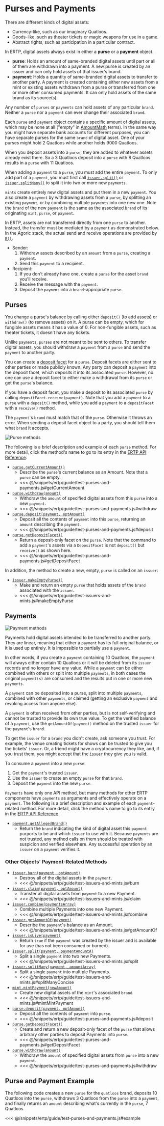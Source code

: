 # Purses and Payments

There are different kinds of digital assets:
- Currency-like, such as our imaginary Quatloos.
- Goods-like, such as theater tickets or magic weapons for use in a game.
- Abstract rights, such as participation in a particular contract.

In ERTP, digital assets always exist in either a **purse** or a **payment** object.
- **purse**: Holds
  an amount of same-branded digital assets until part or
  all of them are withdrawn into a payment. A new purse is created
  by an issuer and can only hold assets of that issuer's brand.
- **payment**:
  Holds a quantity of same-branded digital assets to transfer to another party.
  A payment is created containing either new assets from a mint or existing assets
  withdrawn from a purse or transferred from one or more other consumed payments.
  It can only hold assets of the same brand as its source(s).

Any number of `purses` or `payments` can hold assets
of any particular `brand`. Neither a `purse` nor a `payment` can ever change their
associated `brand`.

Each `purse` and `payment` object contains a specific amount of digital assets,
which may be none at all ("empty" in [AmountMath](./amount-math.md) terms). In the same way
you might have separate bank accounts for different purposes,
you can have separate purses for the same `brand` of digital asset.
One of your purses might hold 2 Quatloos while another holds 9000 Quatloos.

When you deposit assets into a `purse`, they are added to
whatever assets already exist there. So a 3 Quatloos deposit
into a `purse` with 8 Quatloos results in a `purse` with 11 Quatloos.

When adding a `payment` to a `purse`, you must add the entire `payment`. To
only add part of a `payment`, you must first call [`issuer.split()`](/reference/ertp-api/issuer.md#issuer-split-payment-paymentamounta)
or [`issuer.splitMany()`](/reference/ertp-api/issuer.md#issuer-splitmany-payment-amountarray)
to split it into two or more new `payments`.

`mints` create entirely new digital assets and put them in a new `payment`.
You also create a `payment` by withdrawing assets from a `purse`, by splitting an
existing `payment`, or by combining multiple `payments` into one new one. Note
the `brand` of the new `payment` is the same as the associated `brand` of its originating `mint`, `purse`, or `payment`.

In ERTP, assets are not transferred directly from one `purse` to another.
Instead, the transfer must be mediated by a `payment` as demonstrated below.
In the Agoric stack, the actual send and receive operations are provided by
[`E()`](../js-programming/eventual-send.md).
- Sender:
  1. Withdraw assets described by an `amount` from a `purse`, creating a `payment`.
  2. Send this `payment` to a recipient.
- Recipient:
  1. If you don't already have one, create a `purse` for the asset `brand`
     you'll receive.
  2. Receive the message with the `payment`.
  3. Deposit the `payment` into a `brand`-appropriate `purse`.

## Purses

You change a purse's balance by calling either `deposit()` (to add assets) or
`withdraw()` (to remove assets) on it. A purse can be empty, which for
fungible assets means it has a value of 0. For non-fungible
assets, such as theater tickets, it doesn't have any tickets.

Unlike `payments`, `purses` are not meant to be sent to others. To transfer 
digital assets, you should withdraw a `payment` from a `purse` and send 
the `payment` to another party.

You can create a [deposit facet](../../glossary/#deposit-facet) for a `purse`.
Deposit facets are either sent to other parties or made publicly known. Any party can deposit a `payment` into the
deposit facet, which deposits it into its associated `purse`. However, no one can
use a deposit facet to either make a withdrawal from its `purse` or get the `purse`'s balance.

If you have a deposit facet, you make a deposit to its associated `purse` by calling 
`depositFacet.receive(payment)`. Note that you add a `payment` to a `purse` with a `deposit()` method, while you add a `payment` to a `depositFacet` with a `receive()` method.

The `payment`'s `brand` must match that of the `purse`.
Otherwise it throws an error.
When sending a deposit facet object
to a party, you should tell them what `brand` it accepts.

![Purse methods](./assets/purse.svg)  

The following is a brief description and example of each `purse` method. For
more detail, click the method's name to go to its entry in the [ERTP
API Reference](/reference/ertp-api/).
- [`purse.getCurrentAmount()`](/reference/ertp-api/purse.md#purse-getcurrentamount)
  - Describe the `purse`'s current balance as an Amount. Note that a `purse` can be empty.
  - <<< @/snippets/ertp/guide/test-purses-and-payments.js#getCurrentAmount
- [`purse.withdraw(amount)`](/reference/ertp-api/purse.md#purse-withdraw-amount)
  - Withdraw the `amount` of specified digital assets from this `purse` into a new `payment`.
  - <<< @/snippets/ertp/guide/test-purses-and-payments.js#withdraw
- [`purse.deposit(payment, optAmount)`](/reference/ertp-api/purse.md#purse-deposit-payment-optamount)
  - Deposit all the contents of `payment` into this `purse`, returning an `amount` describing the
`payment`.
  - <<< @/snippets/ertp/guide/test-purses-and-payments.js#deposit
- [`purse.getDepositFacet()`](/reference/ertp-api/purse.md#purse-getdepositfacet)
  - Return a deposit-only facet on the `purse`. Note that the command to add a `payment`'s
    assets via a `DepositFacet` is not `deposit()` but `receive()` as shown here.
  - <<< @/snippets/ertp/guide/test-purses-and-payments.js#getDepositFacet

In addition, the method to create a new, empty, `purse` is called on an `issuer`:
- [`issuer.makeEmptyPurse()`](/reference/ertp-api/issuer.md#issuer-makeemptypurse)
  - Make and return an empty `purse` that holds assets of the `brand` associated with the `issuer`.
  - <<< @/snippets/ertp/guide/test-issuers-and-mints.js#makeEmptyPurse
## Payments

![Payment methods](./assets/payment.svg)   

Payments hold digital assets intended to be transferred to another party.
They are linear, meaning that either a `payment` has its full
original balance, or it is used up entirely. It is impossible to
partially use a `payment`. 

In other words, if you create a `payment` containing
10 Quatloos, the `payment` will always either contain 
10 Quatloos or it will be deleted from its `issuer` records and no
longer have any value. While a `payment` can be either combined with others or
split into multiple `payments`, in both cases the original `payment(s)`
are consumed and the results put in one or more new `payments`.

A `payment` can be deposited into a purse, split into multiple
`payments`, combined with other `payments`, or claimed (getting an exclusive `payment` and revoking access from anyone else).

A `payment` is often received from other parties, but is not self-verifying
and cannot be trusted to provide its own true value.
To get the verified balance
of a `payment`, use the `getAmountOf(payment)` method on the trusted `issuer`
for the `payment`'s `brand`.

To get the `issuer` for a `brand` you didn't create, 
ask someone you trust. For example, the venue creating tickets for shows
can be trusted to give you the tickets' `issuer`. Or, a friend might have 
a cryptocurrency they like, and, if you trust them, you might accept 
that the `issuer` they give you is valid.

To consume a `payment` into a new `purse`:
1. Get the `payment`'s trusted `issuer`.
2. Use the `issuer` to create an empty `purse` for that `brand`.
3. Deposit the `payment` into the new `purse`.

`Payments` have only one API method, but many methods for other ERTP components
have `payments` as arguments and effectively operate on a `payment`. The following is a
brief description and example of each `payment`-related method. For
more detail, click the method's name to go to its entry in the [ERTP
API Reference](/ertp/api/).
- [`payment.getAllegedBrand()`](/reference/ertp-api/payment.md#payment-getallegedbrand)
  - Return the `brand` indicating the kind of digital asset this `payment` purports to be
    and which `issuer` to use with it.
    Because `payments` are not trusted, any method calls on them should be treated
    with suspicion and verified elsewhere. Any successful operation by an `issuer` on a `payment` verifies it.

### Other Objects' Payment-Related Methods

- [`issuer.burn(payment, optAmount)`](/reference/ertp-api/issuer.md#issuer-burn-payment-optamount)
  - Destroy all of the digital assets in the `payment`.
  - <<< @/snippets/ertp/guide/test-issuers-and-mints.js#burn
- [`issuer.claim(payment, optAmount)`](/reference/ertp-api/issuer.md#issuer-claim-payment-optamount)
  - Transfer all digital assets from `payment` to a new Payment.
  - <<< @/snippets/ertp/guide/test-issuers-and-mints.js#claim
- [`issuer.combine(paymentsArray)`](/reference/ertp-api/issuer.md#issuer-combine-paymentsarray-opttotalamount)
  - Combine multiple Payments into one new Payment.
  - <<< @/snippets/ertp/guide/test-issuers-and-mints.js#combine
- [`issuer.getAmountOf(payment)`](/reference/ertp-api/issuer.md#issuer-getamountof-payment)
  - Describe the `payment`'s balance as an Amount.
  - <<< @/snippets/ertp/guide/test-issuers-and-mints.js#getAmountOf
- [`issuer.isLive(payment)`](/reference/ertp-api/issuer.md#issuer-islive-payment)
  - Return `true` if the `payment` was created by the issuer and is available for use (has not been consumed or burned).
- [`issuer.split(payment, paymentAmountA)`](/reference/ertp-api/issuer.md#issuer-split-payment-paymentamounta)
  - Split a single `payment` into two new Payments.
  - <<< @/snippets/ertp/guide/test-issuers-and-mints.js#split
- [`issuer.splitMany(payment, amountArray)`](/reference/ertp-api/issuer.md#issuer-splitmany-payment-amountarray)
  - Split a single `payment` into multiple Payments.
  - <<< @/snippets/ertp/guide/test-issuers-and-mints.js#splitManyConcise
- [`mint.mintPayment(newAmount)`](/reference/ertp-api/mint.md#mint-mintpayment-newamount)
  - Create new digital assets of the `mint`'s associated `brand`.
  - <<< @/snippets/ertp/guide/test-issuers-and-mints.js#mintMintPayment
- [`purse.deposit(payment, optAmount)`](/reference/ertp-api/purse.md#purse-deposit-payment-optamount)
  - Deposit all the contents of `payment` into `purse`.
  - <<< @/snippets/ertp/guide/test-purses-and-payments.js#deposit
- [`purse.getDepositFacet()`](/reference/ertp-api/purse.md#purse-getdepositfacet)
  - Create and return a new deposit-only facet of the `purse` that allows arbitrary other parties to deposit Payments into `purse`.
  - <<< @/snippets/ertp/guide/test-purses-and-payments.js#getDepositFacet
- [`purse.withdraw(amount)`](/reference/ertp-api/purse.md#purse-withdraw-amount)
  - Withdraw the `amount` of specified digital assets from `purse` into a new `payment`.
  - <<< @/snippets/ertp/guide/test-purses-and-payments.js#withdraw

## Purse and Payment Example

The following code creates a new `purse` for the `quatloos` brand, deposits
10 Quatloos into the `purse`, withdraws 3 Quatloos from the `purse` into a
`payment`, and finally returns an `amount` describing what's currently in the `purse`, 7 Quatloos.

<<< @/snippets/ertp/guide/test-purses-and-payments.js#example

